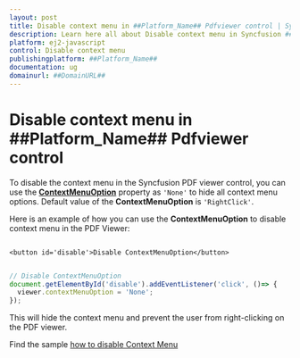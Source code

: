 ```yaml
---
layout: post
title: Disable context menu in ##Platform_Name## Pdfviewer control | Syncfusion
description: Learn here all about Disable context menu in Syncfusion ##Platform_Name## Pdfviewer control of Syncfusion Essential JS 2 and more.
platform: ej2-javascript
control: Disable context menu 
publishingplatform: ##Platform_Name##
documentation: ug
domainurl: ##DomainURL##
---
```


# Disable context menu in ##Platform_Name## Pdfviewer control

To disable the context menu in the Syncfusion PDF viewer control, you can use the [**ContextMenuOption**](https://helpej2.syncfusion.com/javascript/documentation/api/pdfviewer/#contextmenuoption) property as `'None'` to hide all context menu options. Default value of the **ContextMenuOption** is `'RightClick'`.

Here is an example of how you can use the **ContextMenuOption** to disable context menu in the PDF Viewer:

```

<button id='disable'>Disable ContextMenuOption</button>

```

```ts

// Disable ContextMenuOption
document.getElementById('disable').addEventListener('click', ()=> {
  viewer.contextMenuOption = 'None';
});

```

This will hide the context menu and prevent the user from right-clicking on the PDF viewer.

Find the sample [how to disable Context Menu](https://stackblitz.com/edit/e99te3-ha9bkx?devtoolsheight=33&file=index.ts)